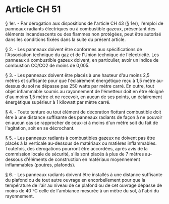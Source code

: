 # Article CH 51

§ 1er. - Par dérogation aux dispositions de l'article CH 43 (§ 1er), l'emploi de panneaux radiants électriques ou à combustible gazeux, présentant des éléments incandescents ou des flammes non protégées, peut être autorisé dans les conditions fixées dans la suite du présent article.

§ 2. - Les panneaux doivent être conformes aux spécifications de l'Association technique du gaz et de l'Union technique de l'électricité. Les panneaux à combustible gazeux doivent, en particulier, avoir un indice de combustion CO/CO2 de moins de 0,005.

§ 3. - Les panneaux doivent être placés à une hauteur d'au moins 2,5 mètres et suffisante pour que l'éclairement énergétique reçu à 1,5 mètre au-dessus du sol ne dépasse pas 250 watts par mètre carré. En outre, tout objet inflammable soumis au rayonnement de l'émetteur doit en être éloigné d'au moins 1,5 mètre et ne recevoir, en aucun de ses points, un éclairement énergétique supérieur à 1 kilowatt par mètre carré.

§ 4. - Toute tenture ou tout élément de décoration flottant combustible doit être à une distance suffisante des panneaux radiants de façon à ne pouvoir en aucun cas se rapprocher de ceux-ci à moins d'un mètre soit du fait de l'agitation, soit en se décrochant.

§ 5. - Les panneaux radiants à combustibles gazeux ne doivent pas être placés à la verticale au-dessous de matériaux ou matières inflammables. Toutefois, des dérogations pourront être accordées, après avis de la commission locale de sécurité, s'ils sont placés à plus de 7 mètres au-dessous d'éléments de construction en matériaux moyennement inflammables (poutres, plafonds).

§ 6. - Les panneaux radiants doivent être installés à une distance suffisante du plafond ou de tout autre ouvrage en encorbellement pour que la température de l'air au niveau de ce plafond ou de cet ouvrage dépasse de moins de 40 °C celle de l'ambiance mesurée à un mètre du sol, à l'abri du rayonnement.
